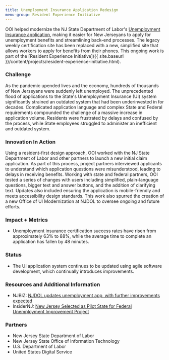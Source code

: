 ```yaml
---
title: Unemployment Insurance Application Redesign
menu-group: Resident Experience Initiative
---
```


OOI helped modernize the NJ State Department of Labor's [Unemployment Insurance application](https://www.myunemployment.nj.gov/before/about/howtoapply/applyonline.shtml), making it easier for New Jerseyans to apply for unemployment benefits and streamlining back-end processes. The legacy weekly certification site has been replaced with a new, simplified site that allows workers to apply for benefits from their phones. This ongoing work is part of the [Resident Experience Initiative]({{ site.baseurl }}/content/projects/resident-experience-initiative.html).

### Challenge

As the pandemic upended lives and the economy, hundreds of thousands of New Jerseyans were suddenly left unemployed. The unprecedented flood of applications to the State's Unemployment Insurance (UI) system significantly strained an outdated system that had been underinvested in for decades. Complicated application language and complex State and Federal requirements compounded the challenge of a massive increase in application volume. Residents were frustrated by delays and confused by the process, while State employees struggled to administer an inefficient and outdated system.

### Innovation In Action

Using a resident-first design approach, OOI worked with the NJ State Department of Labor and other partners to launch a new initial claim application. As part of this process, project partners interviewed applicants to understand which application questions were misunderstood, leading to delays in receiving benefits. Working with state and federal partners, OOI tested a series of changes with users including simplified, plain-language questions, bigger text and answer buttons, and the addition of clarifying text. Updates also included ensuring the application is mobile-friendly and meets accessibility design standards. This work also spurred the creation of a new Office of UI Modernization at NJDOL to oversee ongoing and future efforts.

### Impact + Metrics

-   Unemployment insurance certification success rates have risen from approximately 63% to 88%, while the average time to complete an application has fallen by 48 minutes.

### Status

-   The UI application system continues to be updated using agile software development, which continually introduces improvements.

### Resources and Additional Information

-   NJBIZ: [NJDOL updates unemployment app, with further improvements expected](https://njbiz.com/njdol-updates-unemployment-app-with-further-improvements-expected/)
-   InsiderNJ: [New Jersey Selected as Pilot State for Federal Unemployment Improvement Project](https://www.insidernj.com/press-release/new-jersey-selected-pilot-state-federal-unemployment-improvement-project/)

### Partners

-   New Jersey State Department of Labor
-   New Jersey State Office of Information Technology
-   U.S. Department of Labor
-   United States Digital Service